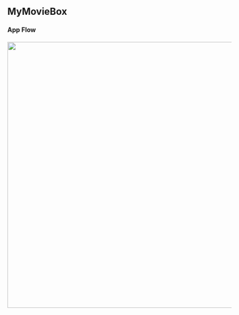 ## MyMovieBox

#### App Flow

<img src="https://github.com/user-attachments/assets/5e0e50ad-d087-4716-8fed-df4a6dcde082" width="600">
